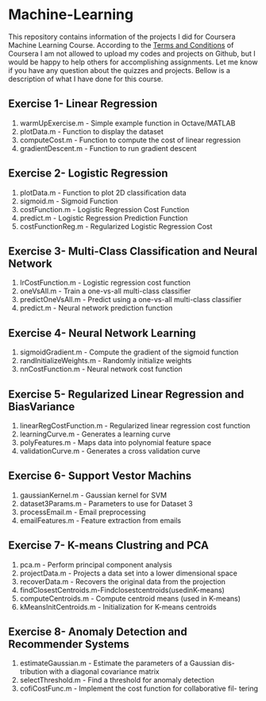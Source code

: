 # Machine-Learning

This repository contains information of the projects I did for Coursera Machine Learning Course. According to the [Terms and Conditions](https://www.coursera.org/learn/neural-networks-deep-learning/supplement/muGtL/deep-learning-honor-code) of Coursera I am not allowed to upload my codes and projects on Github, but I would be happy to help others for accomplishing assignments. Let me know if you have any question about the quizzes and projects. Bellow is a description of what I have done for this course.
## Exercise 1- Linear Regression
1.	warmUpExercise.m - Simple example function in Octave/MATLAB
2.	plotData.m - Function to display the dataset
3.	computeCost.m - Function to compute the cost of linear regression
4.	gradientDescent.m - Function to run gradient descent

## Exercise 2- Logistic Regression
1.	plotData.m - Function to plot 2D classification data
2.	sigmoid.m - Sigmoid Function
3.	costFunction.m - Logistic Regression Cost Function
4.	predict.m - Logistic Regression Prediction Function
5.	costFunctionReg.m - Regularized Logistic Regression Cost
## Exercise 3- Multi-Class Classification and Neural Network
1.	lrCostFunction.m - Logistic regression cost function
2.	oneVsAll.m - Train a one-vs-all multi-class classifier
3.	predictOneVsAll.m - Predict using a one-vs-all multi-class classifier
4.	predict.m - Neural network prediction function
## Exercise 4- Neural Network Learning
1.	sigmoidGradient.m - Compute the gradient of the sigmoid function
2.	randInitializeWeights.m - Randomly initialize weights
3.	nnCostFunction.m - Neural network cost function
## Exercise 5- Regularized Linear Regression and BiasVariance
1.	linearRegCostFunction.m - Regularized linear regression cost function
2.	learningCurve.m - Generates a learning curve
3.	polyFeatures.m - Maps data into polynomial feature space
4.	validationCurve.m - Generates a cross validation curve
## Exercise 6- Support Vestor Machins
1.	gaussianKernel.m - Gaussian kernel for SVM
2.	dataset3Params.m - Parameters to use for Dataset 3
3.	processEmail.m - Email preprocessing
4.	emailFeatures.m - Feature extraction from emails
## Exercise 7- K-means Clustring and PCA
1.	pca.m - Perform principal component analysis
2.	projectData.m - Projects a data set into a lower dimensional space
3.	recoverData.m - Recovers the original data from the projection
4.	findClosestCentroids.m-Findclosestcentroids(usedinK-means)
5.	computeCentroids.m - Compute centroid means (used in K-means)
6.	kMeansInitCentroids.m - Initialization for K-means centroids
## Exercise 8- Anomaly Detection and Recommender Systems
1.	estimateGaussian.m - Estimate the parameters of a Gaussian dis- tribution with a diagonal covariance matrix
2.	selectThreshold.m - Find a threshold for anomaly detection
3.	cofiCostFunc.m - Implement the cost function for collaborative fil- tering


